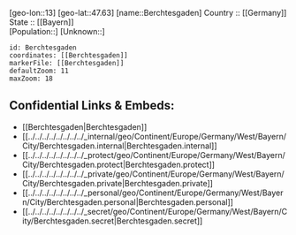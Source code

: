 ﻿---
location: [47.63,13] 
mapzoom: [7,12] 
mapmarker: city 
type: City
tags:
- geo/City


SpocWebEntityId: 29107
isDeleted: false
confidential: public

---
[geo-lon::13] 
[geo-lat::47.63] 
[name::Berchtesgaden] 
Country :: [[Germany]]  
State :: [[Bayern]]  
[Population::] 
[Unknown::] 


```leaflet
id: Berchtesgaden
coordinates: [[Berchtesgaden]] 
markerFile: [[Berchtesgaden]] 
defaultZoom: 11 
maxZoom: 18
```


## Confidential Links & Embeds: 
- [[Berchtesgaden|Berchtesgaden]]  
- [[../../../../../../../../_internal/geo/Continent/Europe/Germany/West/Bayern/City/Berchtesgaden.internal|Berchtesgaden.internal]] 
- [[../../../../../../../../_protect/geo/Continent/Europe/Germany/West/Bayern/City/Berchtesgaden.protect|Berchtesgaden.protect]] 
- [[../../../../../../../../_private/geo/Continent/Europe/Germany/West/Bayern/City/Berchtesgaden.private|Berchtesgaden.private]] 
- [[../../../../../../../../_personal/geo/Continent/Europe/Germany/West/Bayern/City/Berchtesgaden.personal|Berchtesgaden.personal]] 
- [[../../../../../../../../_secret/geo/Continent/Europe/Germany/West/Bayern/City/Berchtesgaden.secret|Berchtesgaden.secret]] 
